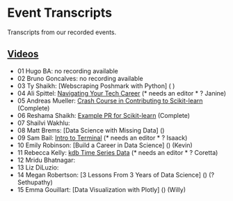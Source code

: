 # Event Transcripts
Transcripts from our recorded events.

## [Videos](https://www.youtube.com/c/DataUmbrella/videos)

- 01 Hugo BA:  no recording available
- 02 Bruno Goncalves: no recording available
- 03 Ty Shaikh: [Webscraping Poshmark with Python] ( )
- 04 Ali Spittel: [Navigating Your Tech Career](2020/04-ali-spittel-career.md)  (* needs an editor * ? Janine)
- 05 Andreas Mueller: [Crash Course in Contributing to Scikit-learn](2020/05-andreas-mueller-contributing.md) (Complete)
- 06 Reshama Shaikh:  [Example PR for Scikit-learn](2020/06-reshama-shaikh-sklearn-pr.md)  (Complete)
- 07 Shailvi Wakhlu: 
- 08 Matt Brems: [Data Science with Missing Data] () 
- 09 Sam Bail: [Intro to Terminal](2020/09-sam-bail-terminal.md)  (* needs an editor * ? Isaack)
- 10 Emily Robinson: [Build a Career in Data Science] ()   (Kevin)
- 11 Rebecca Kelly: [kdb Time Series Data](2020/11-rebecca-kelly-kdb.md) (* needs an editor * ? Coretta)
- 12 Mridu Bhatnagar: 
- 13 Liz DiLuzio: 
- 14 Megan Robertson: [3 Lessons From 3 Years of Data Science] () (?Sethupathy)
- 15 Emma Gouillart: [Data Visualization with Plotly] () (Willy)


